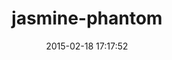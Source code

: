 ---
layout: post
title:  "jasmine-phantom"
repo:   "flipstone/jasmine-phantom"
date:   2015-02-18 17:17:52
gemurl: http://github.com/flipstone/jasmine-phantom
---